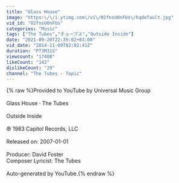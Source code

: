 ```yaml
---
title: "Glass House"
image: "https:\/\/i.ytimg.com\/vi\/02fnsU0nFUs\/hqdefault.jpg"
vid_id: "02fnsU0nFUs"
categories: "Music"
tags: ["The Tubes","チューブス","Outside Inside"]
date: "2021-09-20T22:39:02+03:00"
vid_date: "2014-11-09T02:02:41Z"
duration: "PT3M31S"
viewcount: "17408"
likeCount: "142"
dislikeCount: "29"
channel: "The Tubes - Topic"
---
```

{% raw %}Provided to YouTube by Universal Music Group<br /><br />Glass House · The Tubes<br /><br />Outside Inside<br /><br />℗ 1983 Capitol Records, LLC<br /><br />Released on: 2007-01-01<br /><br />Producer: David Foster<br />Composer  Lyricist: The Tubes<br /><br />Auto-generated by YouTube.{% endraw %}

